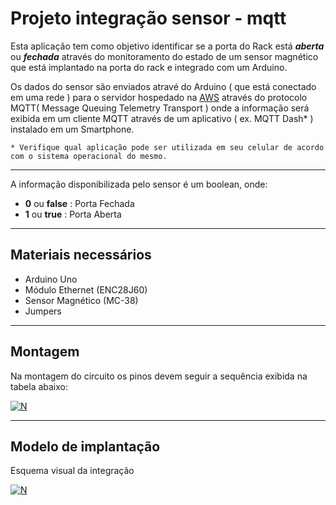# Projeto integração sensor - mqtt

Esta aplicação tem como objetivo identificar se a porta do Rack está ***aberta*** ou ***fechada*** através do monitoramento do estado de um sensor magnético que está implantado na porta do rack e integrado com um Arduino.

Os dados do sensor são enviados atravé do Arduino ( que está conectado em uma rede ) para o servidor hospedado na [AWS](https://aws.amazon.com/pt/) através do protocolo MQTT( Message Queuing Telemetry Transport ) onde a informação será exibida em um cliente MQTT através de um aplicativo ( ex. MQTT Dash* ) instalado em um Smartphone.

    * Verifique qual aplicação pode ser utilizada em seu celular de acordo com o sistema operacional do mesmo.   

---

A informação disponibilizada pelo sensor é um boolean, onde:

- **0** ou **false** : Porta Fechada
- **1** ou **true** : Porta Aberta  

---

## Materiais necessários

- Arduino Uno
- Módulo Ethernet (ENC28J60)
- Sensor Magnético (MC-38)
- Jumpers

---

## Montagem

Na montagem do circuito os pinos devem seguir a sequência exibida na tabela abaixo:

[![N](https://user-images.githubusercontent.com/1204984/107174323-b2caf600-69a8-11eb-86cc-0582a025c966.png)](#)

---

## Modelo de implantação

Esquema visual da integração

[![N](https://user-images.githubusercontent.com/1204984/107174295-9a5adb80-69a8-11eb-8764-69a9f137fb79.png)](#)
